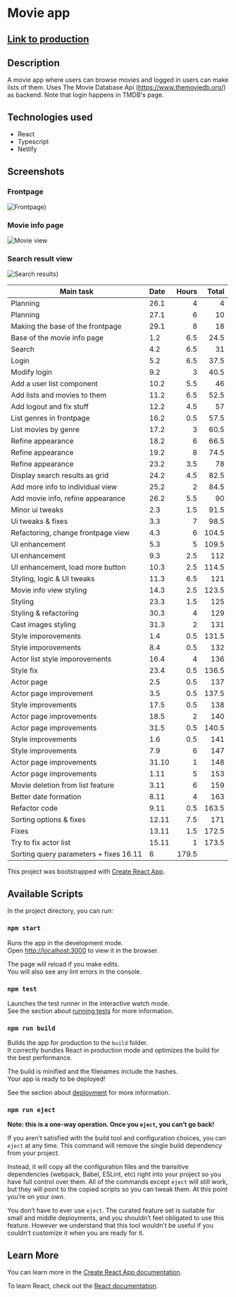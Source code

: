 # Movie app

## [Link to production](https://amazing-northcutt-a6f3bd.netlify.app/)

## Description

A movie app where users can browse movies and logged in users can make lists of them. Uses The Movie Database Api (https://www.themoviedb.org/) as backend. Note that login happens in TMDB's page. 

## Technologies used
- React
- Typescript
- Netlify

## Screenshots

### Frontpage

![Frontpage)](https://user-images.githubusercontent.com/44336875/120071045-0f583b00-c096-11eb-9af0-3077096c19e4.png)

### Movie info page

![Movie view](https://user-images.githubusercontent.com/44336875/120071125-7118a500-c096-11eb-8505-93fbeca90429.png)


### Search result view

![Search results)](https://user-images.githubusercontent.com/44336875/120071092-46c6e780-c096-11eb-9b06-b57dfcd854f5.png)



| Main task                        | Date  | Hours | Total|
|--------------------------------- |:------| -----:| ----:|
|Planning                          |26.1   |   4   |  4   |
|Planning                          |27.1   |   6   |  10  |
|Making the base of the frontpage  |29.1   |   8   |  18  |
|Base of the movie info page       |1.2    |   6.5 |  24.5|
|Search                            |4.2    |   6.5 |  31  |
|Login                             |5.2    |   6.5 |  37.5|
|Modify login                      |9.2    |   3   |  40.5|
|Add a user list component         |10.2   |   5.5 |  46  |
|Add lists and movies to them      |11.2   |   6.5 |  52.5|
|Add logout and fix stuff          |12.2   |   4.5 |  57  |
|List genres in frontpage          |16.2   |   0.5 |  57.5|
|List movies by genre              |17.2   |   3   |  60.5|
|Refine appearance                 |18.2   |   6   |  66.5|
|Refine appearance                 |19.2   |   8   |  74.5|
|Refine appearance                 |23.2   |   3.5 |  78  |
|Display search results as grid    |24.2   |   4.5 |  82.5|
|Add more info to individual view  |25.2   |   2   |  84.5|
|Add movie info, refine appearance |26.2   |   5.5 |  90  |
|Minor ui tweaks                   |2.3    |   1.5 |  91.5|
|Ui tweaks & fixes                 |3.3    |   7   |  98.5|
|Refactoring, change frontpage view|4.3    |   6   | 104.5|
|UI enhancement                    |5.3    |   5   | 109.5|
|UI enhancement                    |9.3    |   2.5 |  112 |
|UI enhancement, load more button  |10.3   |   2.5 | 114.5| 
|Styling, logic & UI tweaks        |11.3   |   6.5 |  121 |
|Movie info view styling           |14.3   |   2.5 | 123.5| 
|Styling                           |23.3   |   1.5 | 125  |
|Styling & refactoring             |30.3   |   4   | 129  |
|Cast images styling               |31.3   |   2   | 131  |
|Style imporovements               |1.4    |   0.5 | 131.5|
|Style imporovements               |8.4    |   0.5 | 132  |
|Actor list style imporovements    |16.4   |   4   | 136  |
|Style fix                         |23.4   |   0.5 | 136.5|
|Actor page                        |2.5    |   0.5 | 137  |
|Actor page improvement            |3.5    |   0.5 | 137.5|
|Style improvements                |17.5   |   0.5 | 138  |
|Actor page improvements           |18.5   |   2   | 140  |
|Actor page improvements           |31.5   |   0.5 | 140.5|
|Style improvements                |1.6    |   0.5 | 141  |
|Style improvements                |7.9    |   6   | 147  |
|Actor page improvements           |31.10  |   1   | 148  |
|Actor page improvements           |1.11   |   5   | 153  |
|Movie deletion from list feature  |3.11   |   6   | 159  |
|Better date formation             |8.11   |   4   | 163  |
|Refactor code                     |9.11   |   0.5 | 163.5|
|Sorting options & fixes           |12.11  |   7.5 | 171  |
|Fixes                             |13.11  |   1.5 | 172.5|
|Try to fix actor list             |15.11  |   1   | 173.5|
|Sorting query parameters + fixes   16.11  |   6   | 179.5|

This project was bootstrapped with [Create React App](https://github.com/facebook/create-react-app).

## Available Scripts

In the project directory, you can run:

### `npm start`

Runs the app in the development mode.\
Open [http://localhost:3000](http://localhost:3000) to view it in the browser.

The page will reload if you make edits.\
You will also see any lint errors in the console.

### `npm test`

Launches the test runner in the interactive watch mode.\
See the section about [running tests](https://facebook.github.io/create-react-app/docs/running-tests) for more information.

### `npm run build`

Builds the app for production to the `build` folder.\
It correctly bundles React in production mode and optimizes the build for the best performance.

The build is minified and the filenames include the hashes.\
Your app is ready to be deployed!

See the section about [deployment](https://facebook.github.io/create-react-app/docs/deployment) for more information.

### `npm run eject`

**Note: this is a one-way operation. Once you `eject`, you can’t go back!**

If you aren’t satisfied with the build tool and configuration choices, you can `eject` at any time. This command will remove the single build dependency from your project.

Instead, it will copy all the configuration files and the transitive dependencies (webpack, Babel, ESLint, etc) right into your project so you have full control over them. All of the commands except `eject` will still work, but they will point to the copied scripts so you can tweak them. At this point you’re on your own.

You don’t have to ever use `eject`. The curated feature set is suitable for small and middle deployments, and you shouldn’t feel obligated to use this feature. However we understand that this tool wouldn’t be useful if you couldn’t customize it when you are ready for it.

## Learn More

You can learn more in the [Create React App documentation](https://facebook.github.io/create-react-app/docs/getting-started).

To learn React, check out the [React documentation](https://reactjs.org/).
